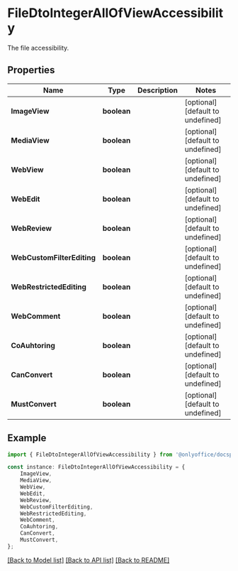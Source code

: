 # FileDtoIntegerAllOfViewAccessibility

The file accessibility.

## Properties

Name | Type | Description | Notes
------------ | ------------- | ------------- | -------------
**ImageView** | **boolean** |  | [optional] [default to undefined]
**MediaView** | **boolean** |  | [optional] [default to undefined]
**WebView** | **boolean** |  | [optional] [default to undefined]
**WebEdit** | **boolean** |  | [optional] [default to undefined]
**WebReview** | **boolean** |  | [optional] [default to undefined]
**WebCustomFilterEditing** | **boolean** |  | [optional] [default to undefined]
**WebRestrictedEditing** | **boolean** |  | [optional] [default to undefined]
**WebComment** | **boolean** |  | [optional] [default to undefined]
**CoAuhtoring** | **boolean** |  | [optional] [default to undefined]
**CanConvert** | **boolean** |  | [optional] [default to undefined]
**MustConvert** | **boolean** |  | [optional] [default to undefined]

## Example

```typescript
import { FileDtoIntegerAllOfViewAccessibility } from '@onlyoffice/docspace-api-sdk';

const instance: FileDtoIntegerAllOfViewAccessibility = {
    ImageView,
    MediaView,
    WebView,
    WebEdit,
    WebReview,
    WebCustomFilterEditing,
    WebRestrictedEditing,
    WebComment,
    CoAuhtoring,
    CanConvert,
    MustConvert,
};
```

[[Back to Model list]](../README.md#documentation-for-models) [[Back to API list]](../README.md#documentation-for-api-endpoints) [[Back to README]](../README.md)
